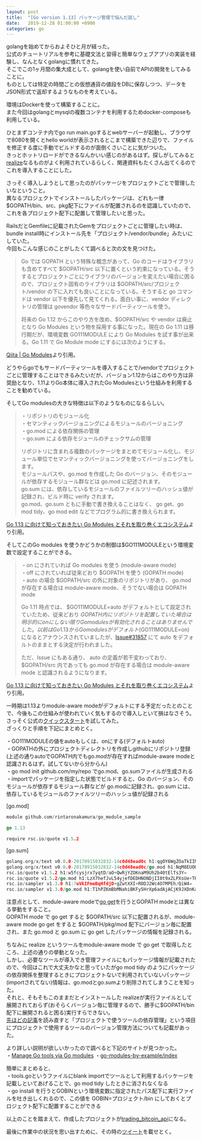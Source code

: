 ```yaml
---
layout: post
title:  "[Go version 1.13] パッケージ管理で悩んだ話し"
date:   2019-12-28 01:00:00 +0900
categories: go
---
```


golangを始めてからおよそひと月が経った。  
公式のチュートリアルを参考に基礎文法と習得と簡単なウェブアプリの実装を経験し、なんとなくgolangに慣れてきた。  
そこでこの1ヶ月間の集大成として、golangを使い自前でAPIの開発をしてみることに。  
ものとしては特定の時間ごとの仮想通貨の値段をDBに保存しつつ、データをJSON形式で返却するようなものを考えている。  

環境はDockerを使って構築することに。  
また今回はgolangとmysqlの複数コンテナを利用するためdocker-composeも利用している。  

ひとまずコンテナ内でgo run main.goするとwebサーバーが起動し、ブラウザで8080を開くとhello worldが表示されるとこまで構築できた辺りで、ファイルを修正する度に手動でビルドするのが面倒くさいことに気がついた。  
きっとホットリロードができるなんかいい感じのがあるはず。探しがしてみると[realize](https://github.com/oxequa/realize)なるものがよく利用されているらしく、関連資料もたくさん出てくるのでこれを導入することにした。  

さっそく導入しようとして思ったのがパッケージをプロジェクトごとで管理したいなということ。  
異なるプロジェクトでインストールしたパッケージは、どれも一律$GOPATH/bin、src、pkg配下にファイルが配置されるのを認識していたので、これを各プロジェクト配下に配置して管理したいと思った。  

RailsだとGemfileに記載されたGemをプロジェクトごとに管理したい時は、bundle install時にインストール先を「プロジェクト/vendor/bundle」みたいにしていた。  
今回もこんな感じのことがしたくて調べると次の文を見つけた。

> Go では GOPATH という特殊な概念があって、Go のコードはライブラリも含めてすべて $GOPATH/src 以下に置くという約束になっている。そうするとプロジェクトごとにライブラリのバージョンを変えたい場合に困るので、プロジェクト固有のライブラリは $GOPATH/src/プロジェクト/vendor の下に入れても良いことになっている。そうすると go コマンドは vendor 以下を優先して見てくれる。面白い事に、vendor ディレクトリの管理は govendor 等色々なサードパーティツールを使う。
>
> 将来の Go 1.12 からこのやり方を改め、$GOPATH/src や vendor は廃止となり Go Modules という物を採用する事になった。現在の Go 1.11 は移行期だが、環境変数 GO111MODULE により Go Modules を試す事が出来る。Go 1.11 で Go Module mode にするには次のようにする。

[Qiita | Go Modules](https://qiita.com/propella/items/e49bccc88f3cc2407745)より引用。

どうやらgoでもサードパーティツールを導入することで/vendorでプロジェクトごとに管理することはできるみたいだが、バージョン1.12からはこのやり方は非奨励となり、1.11よりGo本体に導入されたGo Modulesという仕組みを利用することを勧めている。

そしてGo modulesの大きな特徴は以下のようなものになるらしい。

> ・リポジトリのモジュール化  
> ・セマンティックバージョニングによるモジュールのバージョニング  
> ・go.mod による依存関係の管理  
> ・go.sum による依存モジュールのチェックサムの管理  
> 
> リポジトリに含まれる複数のパッケージをまとめてモジュール化し、モジュール単位でセマンティックバージョニングを使ってバージョニングをします。  
> モジュールパスや、go.mod を作成した Go のバージョン、そのモジュールが依存するモジュール群などは go.mod に記述されます。  
> go.sum には、依存しているモジュールのファイルツリーのハッシュ値が記録され、ビルド時に verify されます。  
> go.mod、go.sum ともに手動で書き換えることはなく、 go get、go mod tidy、go mod edit などでプログラム的に書き換えられます。 

[Go 1.13 に向けて知っておきたい Go Modules とそれを取り巻くエコシステム](https://syfm.hatenablog.com/entry/2019/08/10/170730)より引用。

そしてこのGo modules を使うかどうかの制御は$GO111MODULEという環境変数で設定することができる。

> ・on にされていれば Go modules を使う (module-aware mode)  
> ・off にされていれば従来どおり $GOPATH を使う (GOPATH mode)  
> ・auto の場合 $GOPATH/src の外に対象のリポジトリがあり、 go.mod が存在する場合は module-aware mode、そうでない場合は GOPATH mode  
>
> Go 1.11 時点では、 $GO111MODULE=auto がデフォルトとして設定されていたため、従来どおり $GOPATH 内にリポジトリを配置していた場合は明示的に on にしない限り Go modules が有効化されることはありませんでした。  
> 以前は Go 1.13 から Go modules がデフォルト ($GO111MODULE=on) になるとアナウンスされていましたが、[Issue#31857](https://github.com/golang/go/issues/31857) にて auto をデフォルトのままとする決定が行われました。  
>
> ただ、Issue にもある通り、 auto の定義が若干変わっており、 $GOPATH/src 内であっても go.mod が存在する場合は module-aware mode と認識されるようになります。  

[Go 1.13 に向けて知っておきたい Go Modules とそれを取り巻くエコシステム](https://syfm.hatenablog.com/entry/2019/08/10/170730)より引用。

一時期は1.13よりmodule-aware modeがデフォルトにする予定だったとのことで、今後もこの仕組みが使われていく気もするので導入しといて損はなさそう。  
さっそく公式の[クイックスタート](https://github.com/golang/go/wiki/Modules#quick-start)を試してみた。  
ざっくりと手順を下記にまとめとく。  

・GO111MODULEの値をautoもしくは、onにする(デフォルトauto)  
・GOPATHの外にプロジェクトディレクトリを作成しgithubにリポジトリ登録(上述の通りautoでGOPATH内でもgo.modが存在すればmodule-aware modeと認識されるはず。試してないから分からん)  
・go mod init github.com/my/repo でgo.mod、go.sumファイルが生成される  
・importでパッケージを指定した状態でビルドすると、Go のバージョン、そのモジュールが依存するモジュール群などが go.modに記録され、go.sum には、依存しているモジュールのファイルツリーのハッシュ値が記録される  


[go.mod]
```go
module github.com/rintaronakamura/go_module_sample

go 1.13

require rsc.io/quote v1.5.2
```

[go.sum]
```go
golang.org/x/text v0.0.0-20170915032832-14c0d48ead0c h1:qgOY6WgZOaTkIIMiVjBQcw93ERBE4m30iBm00nkL0i8=
golang.org/x/text v0.0.0-20170915032832-14c0d48ead0c/go.mod h1:NqM8EUOU14njkJ3fqMW+pc6Ldnwhi/IjpwHt7yyuwOQ=
rsc.io/quote v1.5.2 h1:w5fcysjrx7yqtD/aO+QwRjYZOKnaM9Uh2b40tElTs3Y=
rsc.io/quote v1.5.2/go.mod h1:LzX7hefJvL54yjefDEDHNONDjII0t9xZLPXsUe+TKr0=
rsc.io/sampler v1.3.0 h1:7uVkIFmeBqHfdjD+gZwtXXI+RODJ2Wc4O7MPEh/QiW4=
rsc.io/sampler v1.3.0/go.mod h1:T1hPZKmBbMNahiBKFy5HrXp6adAjACjK9JXDnKaTXpA=
```

注意点として、module-aware modeで[go get](http://cuto.unirita.co.jp/gostudy/post/command-go-get/)を行うとGOPATH modeとは異なる挙動をすること。  
GOPATH mode で go get すると $GOPATH/src 以下に配置されるが、module-aware mode go get をすると $GOPATH/pkg/mod 配下にバージョン毎に配置され、また  go.mod と go.sum に go get したパッケージの情報を記録される。

ちなみに realize というツールをmodule-aware mode で go get で取得したところ、上述の通りの挙動となった。  
しかし、必要なツールが導入でき管理ファイルにもパッケージ情報が記載されたので、今回はこれで大丈夫かなと思っていたがgo mod tidy のようにパッケージの依存関係を整理するときにプロジェクトないで利用されていないパッケージ(importされてない)情報は、go.modとgo.sumより削除されてしまうことを知った。  
それと、そもそもこのままだとインストールした realizeが実行ファイルとして展開されておらず(おそらくバージョン毎に管理するので、勝手に$GOPATH/bin配下に展開されると困る)実行すらできない。  
[先ほどの記事](https://syfm.hatenablog.com/entry/2019/08/10/170730)を読み直すと「プロジェクトで使うツールの依存管理」という項目にプロジェクトで使用するツールのバージョン管理方法についても記載があった。  

より詳しい説明が欲しいかったので調べると下記のサイトが見つかった。  
・[Manage Go tools via Go modules](https://marcofranssen.nl/manage-go-tools-via-go-modules/)
・[go-modules-by-example/index](https://github.com/go-modules-by-example/index/blob/master/010_tools/README.md)

簡単にまとめると、  
・tools.goというファイルにblank importでツールとして利用するパッケージを記載しといてあげることで、go mod tidy したときに消されなくなる  
・go install を行うとGOBINという環境変数に指定されたパス配下に実行ファイルを吐き出しくれるので、この値を GOBIN=プロジェクト/bin にしておくとプロジェクト配下に配置することができる

以上のことを踏まえて、作成したプロジェクトが[trading_bitcoin_api](https://github.com/rintaronakamura/trading_bitcoin_api)になる。

最後に作業中の状況を思い出すために、その時の[ツイート](https://twitter.com/v_rintaronakamura/status/1210214637980934144?s=20)を載せとく。
